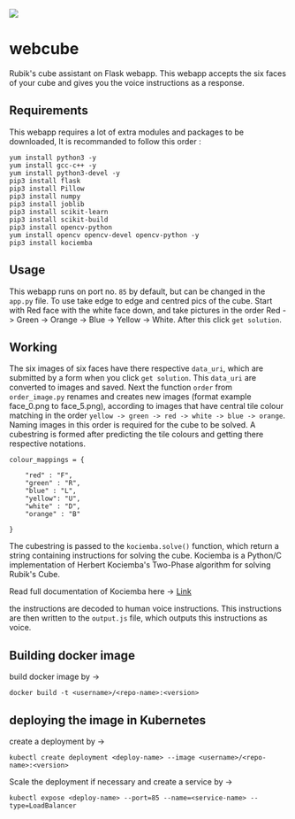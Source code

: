 ![](https://img.shields.io/badge/-Flask-blue?style=for-the-badge&logo=flask)

# webcube
Rubik's cube assistant on Flask webapp. This webapp accepts the six faces of your cube and gives you the voice instructions as a response.

## Requirements

This webapp requires a lot of extra modules and packages to be downloaded, It is recommanded to follow this order :

```
yum install python3 -y
yum install gcc-c++ -y
yum install python3-devel -y 
pip3 install flask 
pip3 install Pillow
pip3 install numpy
pip3 install joblib
pip3 install scikit-learn
pip3 install scikit-build
pip3 install opencv-python
yum install opencv opencv-devel opencv-python -y
pip3 install kociemba
```

## Usage

This webapp runs on port no. `85` by default, but can be changed in the `app.py` file. To use take edge to edge and centred pics of the cube. 
Start with Red face with the white face down, and take pictures in the order Red -> Green -> Orange -> Blue -> Yellow -> White. After this click `get solution`.

## Working

The six images of six faces have there respective `data_uri`, which are submitted by a form when you click `get solution`. This `data_uri` are converted to images and saved.
Next the function `order` from `order_image.py` renames and creates new images (format example face_0.png to face_5.png), according to images that have central tile colour matching in the order `yellow -> green -> red -> white -> blue -> orange`. Naming images in this order is required for the cube to be solved. A cubestring is formed after predicting the tile colours and getting there respective notations.

```
colour_mappings = {

    "red" : "F",
    "green" : "R",
    "blue" : "L",
    "yellow": "U",
    "white" : "D",
    "orange" : "B"
 
}
```

The cubestring is passed to the `kociemba.solve()` function, which return a string containing instructions for solving the cube.
Kociemba is a Python/C implementation of Herbert Kociemba's Two-Phase algorithm for solving Rubik's Cube.

Read full documentation of Kociemba here -> [Link](https://pypi.org/project/kociemba/)

the instructions are decoded to human voice instructions. This instructions are then written to the `output.js` file, which outputs this instructions as voice.

## Building docker image

build docker image by ->

`docker build -t <username>/<repo-name>:<version>`

## deploying the image in Kubernetes

create a deployment by ->

`kubectl create deployment <deploy-name> --image <username>/<repo-name>:<version> `

Scale the deployment if necessary and create a service by ->

`kubectl expose <deploy-name> --port=85 --name=<service-name> --type=LoadBalancer`
